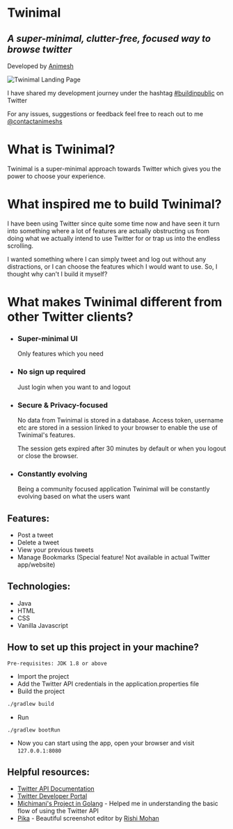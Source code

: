 # Twinimal 
## _A super-minimal, clutter-free, focused way to browse twitter_

Developed by [Animesh]

![Twinimal Landing Page](https://repository-images.githubusercontent.com/524112639/46bd3855-1fd7-4bb6-809e-9302c8e3c1d3)

I have shared my development journey under the hashtag [#buildinpublic] on Twitter


For any issues, suggestions or feedback feel free to reach out to me [@contactanimeshs]
# What is Twinimal?
Twinimal is a super-minimal approach towards Twitter which gives you the power to choose your experience.

# What inspired me to build Twinimal?
I have been using Twitter since quite some time now and have seen it turn into something where a lot of features are actually obstructing us from doing what we actually intend to use Twitter for or trap us into the endless scrolling.

I wanted something where I can simply tweet and log out without any distractions, or I can choose the features which I would want to use. So, I thought why can't I build it myself?

# What makes Twinimal different from other Twitter clients?

- ### Super-minimal UI
    Only features which you need
- ### No sign up required
    Just login when you want to and logout 
- ### Secure & Privacy-focused
  No data from Twinimal is stored in a database. Access token, username etc are stored in a session linked to your browser to enable the use of Twinimal's features. 

    The session gets expired  after 30 minutes by default or when you logout or close the browser.
- ### Constantly evolving
    Being a community focused application Twinimal will be constantly evolving based on what the users want

## Features:
- Post a tweet
- Delete a tweet
- View your previous tweets
- Manage Bookmarks (Special feature! Not available in actual Twitter app/website)


## Technologies:
- Java
- HTML
- CSS 
- Vanilla Javascript

## How to set up this project in your machine?
`Pre-requisites: JDK 1.8 or above`

- Import the project
- Add the Twitter API credentials in the application.properties file  
- Build the project 
```sh
./gradlew build
```
- Run
```shell
./gradlew bootRun
```
- Now you can start using the app, open your browser and visit `127.0.0.1:8080`

## Helpful resources:
- [Twitter API Documentation] 
- [Twitter Developer Portal]
- [Michimani's Project in Golang] - Helped me in understanding the basic flow of using the Twitter API
- [Pika] - Beautiful screenshot editor by [Rishi Mohan] 

[//]: # (These are reference links used in the body of this note and get stripped out when the markdown processor does its job. There is no need to format nicely because it shouldn't be seen. Thanks SO - http://stackoverflow.com/questions/4823468/store-comments-in-markdown-syntax)

[Animesh]: <https://twitter.com/contactanimeshs>
[@contactanimeshs]: <https://twitter.com/contactanimeshs>
[git-repo-url]: <https://github.com/contactanimeshs/twinimal.git>
[Spring Initializer]: <https://start.spring.io/>
[Twitter API Documentation]: <https://developer.twitter.com/en/docs>
[Twitter Developer Portal]: <https://developer.twitter.com/>
[Pika]: <https://pika.style/>
[Rishi Mohan]: <https://twitter.com/thelifeofrishi>
[Michimani's Project in Golang]: <https://github.com/michimani/gotwi/>
[#buildinpublic]: <https://twitter.com/search?q=%23buildinpublic%20from%3A%40contactanimeshs&src=typed_query>